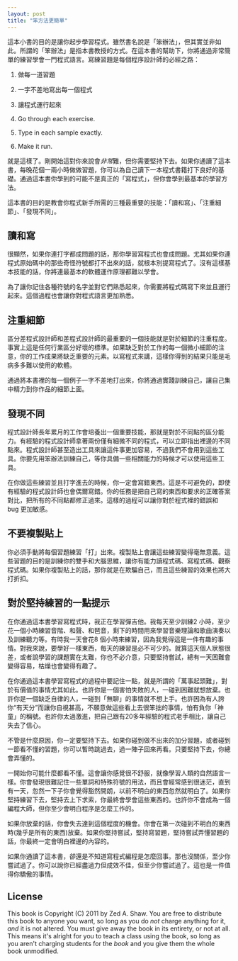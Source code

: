 ```yaml
---
layout: post
title: "笨方法更簡單"
---
```


這本小書的目的是讓你起步學習程式。雖然書名說是「笨辦法」，但其實並非如此。所謂的「笨辦法」是指本書教授的方式。在這本書的幫助下，你將通過非常簡單的練習學會一門程式語言。寫練習題是每個程序設計師的必經之路：


1.  做每一道習題
2. 一字不差地寫出每一個程式
3. 讓程式運行起來

1. Go through each exercise.
2. Type in each sample exactly.
3. Make it run.

就是這樣了。剛開始這對你來說會*非常*難，但你需要堅持下去。如果你通讀了這本書，每晚花個一兩小時做做習題，你可以為自己讀下一本程式書籍打下良好的基礎。通過這本書你學到的可能不是真正的「寫程式」，但你會學到最基本的學習方法。

這本書的目的是教會你程式新手所需的三種最重要的技能：「讀和寫」、「注重細節」、「發現不同」。



## 讀和寫

很顯然，如果你連打字都成問題的話，那你學習寫程式也會成問題​​。尤其如果你連程式原始碼中的那些奇怪符號都打不出來的話，就根本別提寫程式了。沒有這樣基本技能的話，你將連最基本的軟體運作原理都難以學會。

為了讓你記住各種符號的名字並對它們熟悉起來，你需要將程式碼寫下來並且運行起來。這個過程也會讓你對程式語言更加熟悉。

## 注重細節

區分差程式設計師和差程式設計師的最重要的一個技能就是對於細節的注重程度。事實上這是任何行業區分好壞的標準。如果缺乏對於工作的每一個微小細節的注意，你的工作成果將缺乏重要的元素。以寫程式來講，這樣你得到的結果只能是毛病多多難以使用的軟體。

通過將本書裡的每一個例子一字不差地打出來，你將通過實踐訓練自己，讓自己集中精力到你作品的細節上面。

## 發現不同

程式設計師長年累月的工作會培養出一個重要技能，那就是對於不同點的區分能力。有經驗的程式設計師拿著兩份僅有細微不同的程式，可以立即指出裡邊的不同點來。程式設計師甚至造出工具來讓這件事更加容易，不過我們不會用到這些工具。你要先用笨辦法訓練自己，等你具備一些相關能力的時候才可以使用這些工具。

在你做這些練習並且打字進去的時候，你一定會寫錯東西。這是不可避免的，即使有經驗的程式設計師也會偶爾寫錯。你的任務是把自己寫的東西和要求的正確答案對比，把所有的不同點都修正過來。這樣的過程可以讓你對於程式裡的錯誤和 bug 更加敏感。

## 不要複製貼上

你必須手動將每個習題練習「打」出來。複製貼上會讓這些練習變得毫無意義。這些習題的目的是訓練你的雙手和大腦思維，讓你有能力讀程式碼、寫程式碼、觀察程式碼。如果你複製貼上的話，那你就是在欺騙自己，而且這些練習的效果也將大打折扣。

## 對於堅持練習的一點提示

在你通過這本書學習寫程式時，我正在學習彈吉他。我每天至少訓練2 小時，至少花一個小時練習音階、和聲、和琶音，剩下的時間用來學習音樂理論和歌曲演奏以及訓練聽力等。有時我一天會花8 個小時來練習，因為我覺得這是一件有趣的事情。對我來說，要學好一樣東西，每天的練習是必不可少的。就算這天個人狀態很差，或者說學習的課題實在太難，你也不必介意，只要堅持嘗試，總有一天困難會變得容易，枯燥也會變得有趣了。

在你通過這本書學習寫程式的過程中要記住一點，就是所謂的「萬事起頭難」，對於有價值的事情尤其如此。也許你是一個害怕失敗的人，一碰到困難就想放棄。也許你是一個缺乏自律的人，一碰到「無聊」的事情就不想上手。也許因為有人誇你“有天分”而讓你自視甚高，不願意做這些看上去很笨拙的事情，怕有負你「神童」的稱號。也許你太過激進，把自己跟有20多年經驗的程式老手相比，讓自己失去了信心。

不管是什麼原因，你一定要堅持下去。如果你碰到做不出來的加分習題，或者碰到一節看不懂的習題，你可以暫時跳過去，過一陣子回來再看。只要堅持下去，你總會弄懂的。

一開始你可能什麼都看不懂。這會讓你感覺很不舒服，就像學習人類的自然語言一樣。你會發現很難記住一些單詞和特殊符號的用法，而且會經常感到很迷茫，直到有一天，忽然一下子你會覺得豁然開朗，以前不明白的東西忽然就明白了。如果你堅持練習下去，堅持去上下求索，你最終會學會這些東西的。也許你不會成為一個編程大師，但你至少會明白程序是怎麼工作的。

如果你放棄的話，你會失去達到這個程度的機會。你會在第一次碰到不明白的東西時(幾乎是所有的東西)放棄。如果你堅持嘗試，堅持寫習題，堅持嘗試弄懂習題的話，你最終一定會明白裡邊的內容的。

如果你通讀了這本書，卻還是不知道寫程式編程是怎麼回事。那也沒關係，至少你嘗試過了。你可以說你已經盡過力但成效不佳，但至少你嘗試過了。這也是一件值得你驕傲的事情。

## License

This book is Copyright (C) 2011 by Zed A. Shaw. You are free to distribute this book to anyone you want, so long as you do *not* charge anything for it, *and* it is not altered. You must give away the book in its entirety, or not at all. This means it's alright for you to teach a class using the book, so long as you aren't charging students for the *book* and you give them the whole book unmodified.

